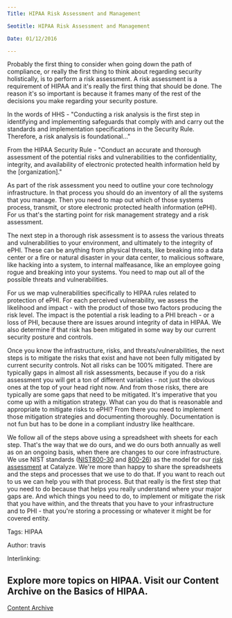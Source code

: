 ```yaml
---
Title: HIPAA Risk Assessment and Management

Seotitle: HIPAA Risk Assessment and Management

Date: 01/12/2016

---
```

Probably the first thing to consider when going down the path of compliance, or really the first thing to think about regarding security holistically, is to perform a risk assessment. A risk assessment is a requirement of HIPAA and it's really the first thing that should be done. The reason it's so important is because it frames many of the rest of the decisions you make regarding your security posture.

In the words of HHS - "Conducting a risk analysis is the first step in identifying and implementing safeguards that comply with and carry out the standards and implementation specifications in the Security Rule. Therefore, a risk analysis is foundational..."

From the HIPAA Security Rule - "Conduct an accurate and thorough assessment of the potential risks and vulnerabilities to the confidentiality, integrity, and availability of electronic protected health information held by the [organization]."

As part of the risk assessment you need to outline your core technology infrastructure. In that process you should do an inventory of all the systems that you manage. Then you need to map out which of those systems process, transmit, or store electronic protected health information (ePHI). For us that's the starting point for risk management strategy and a risk assessment.

The next step in a thorough risk assessment is to assess the various threats and vulnerabilities to your environment, and ultimately to the integrity of ePHI. These can be anything from physical threats, like breaking into a data center or a fire or natural disaster in your data center, to malicious software, like hacking into a system, to internal malfeasance, like an employee going rogue and breaking into your systems. You need to map out all of the possible threats and vulnerabilities.

For us we map vulnerabilities specifically to HIPAA rules related to protection of ePHI. For each perceived vulnerability, we assess the likelihood and impact - with the product of those two factors producing the risk level. The impact is the potential a risk leading to a PHI breach - or a loss of PHI, because there are issues around integrity of data in HIPAA. We also determine if that risk has been mitigated in some way by our current security posture and controls.

Once you know the infrastructure, risks, and threats/vulnerabilities, the next steps is to mitigate the risks that exist and have not been fully mitigated by current security controls. Not all risks can be 100% mitigated. There are typically gaps in almost all risk assessments, because if you do a risk assessment you will get a ton of different variables - not just the obvious ones at the top of your head right now. And from those risks, there are typically are some gaps that need to be mitigated. It's imperative that you come up with a mitigation strategy. What can you do that is reasonable and appropriate to mitigate risks to ePHI? From there you need to implement those mitigation strategies and documenting thoroughly. Documentation is not fun but has to be done in a compliant industry like healthcare.

We follow all of the steps above using a spreadsheet with sheets for each step. That's the way that we do ours, and we do ours both annually as well as on an ongoing basis, when there are changes to our core infrastructure. We use NIST standards ([NIST800-30](http://csrc.nist.gov/publications/nistpubs/800-30/sp800-30.pdf) and [800-26](http://www.nist.org/nist_plugins/content/content.php?content.32)) as the model for our [risk assessment](https://catalyze.io/hipaa#security-management-process---164.308(a)(1)(i)) at Catalyze. We're more than happy to share the spreadsheets and the steps and processes that we use to do that. If you want to reach out to us we can help you with that process. But that really is the first step that you need to do because that helps you really understand where your major gaps are. And which things you need to do, to implement or mitigate the risk that you have within, and the threats that you have to your infrastructure and to PHI -  that you're storing a processing or whatever it might be for covered entity.

Tags: HIPAA

Author: travis

Interlinking: <h2>Explore more topics on HIPAA. Visit our Content Archive on the Basics of HIPAA.</h2>
<a href="http://content.catalyze.io/hipaa-basics">Content Archive</a>